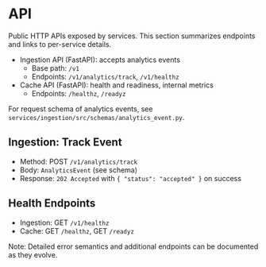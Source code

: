 # API

Public HTTP APIs exposed by services. This section summarizes endpoints and links to per-service details.

- Ingestion API (FastAPI): accepts analytics events
  - Base path: `/v1`
  - Endpoints: `/v1/analytics/track`, `/v1/healthz`
- Cache API (FastAPI): health and readiness, internal metrics
  - Endpoints: `/healthz`, `/readyz`

For request schema of analytics events, see `services/ingestion/src/schemas/analytics_event.py`.

## Ingestion: Track Event

- Method: POST `/v1/analytics/track`
- Body: `AnalyticsEvent` (see schema)
- Response: `202 Accepted` with `{ "status": "accepted" }` on success

## Health Endpoints

- Ingestion: GET `/v1/healthz`
- Cache: GET `/healthz`, GET `/readyz`

Note: Detailed error semantics and additional endpoints can be documented as they evolve.
